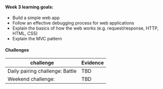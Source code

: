 #### Week 3 learning goals:

- Build a simple web app
- Follow an effective debugging process for web applications
- Explain the basics of how the web works (e.g. request/response, HTTP, HTML, CSS)
- Explain the MVC pattern



#### Challenges

| challenge                            | Evidence                                        |
| -------------------------------------|-------------------------------------------------|
| Daily pairing challenge: Battle      | TBD                                             |
| Weekend challenge:                   | TBD                                             |


